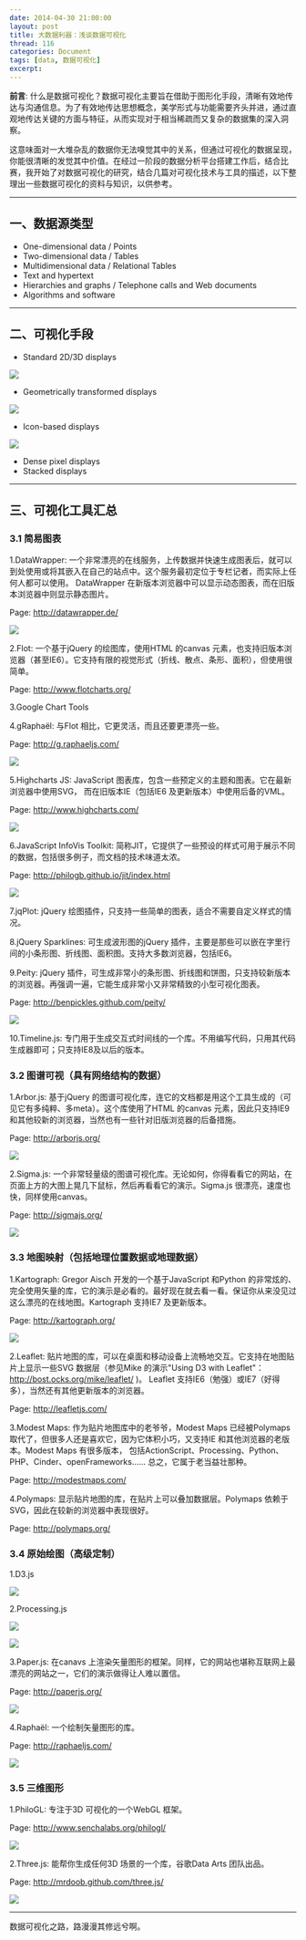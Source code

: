 ```yaml
---
date: 2014-04-30 21:00:00
layout: post
title: 大数据利器：浅谈数据可视化
thread: 116
categories: Document
tags: [data, 数据可视化]
excerpt: 
---
```


**前言**: 什么是数据可视化？数据可视化主要旨在借助于图形化手段，清晰有效地传达与沟通信息。为了有效地传达思想概念，美学形式与功能需要齐头并进，通过直观地传达关键的方面与特征，从而实现对于相当稀疏而又复杂的数据集的深入洞察。

这意味面对一大堆杂乱的数据你无法嗅觉其中的关系，但通过可视化的数据呈现，你能很清晰的发觉其中价值。在经过一阶段的数据分析平台搭建工作后，结合比赛，我开始了对数据可视化的研究，结合几篇对可视化技术与工具的描述，以下整理出一些数据可视化的资料与知识，以供参考。

----

## 一、数据源类型

* One-dimensional data /  Points
* Two-dimensional data / Tables
* Multidimensional data / Relational Tables
* Text and hypertext
* Hierarchies and graphs / Telephone calls and Web documents
* Algorithms and software

----

## 二、可视化手段

* Standard 2D/3D displays

![](/assets/in-post/2014-04-30-DataVisualization-01.png)

* Geometrically transformed displays

![](/assets/in-post/2014-04-30-DataVisualization-02.png)

* Icon-based displays

![](/assets/in-post/2014-04-30-DataVisualization-03.png)

* Dense pixel displays
* Stacked displays

----

## 三、可视化工具汇总

### 3.1 简易图表

1.DataWrapper: 一个非常漂亮的在线服务，上传数据并快速生成图表后，就可以到处使用或将其嵌入在自己的站点中。这个服务最初定位于专栏记者，而实际上任何人都可以使用。 DataWrapper 在新版本浏览器中可以显示动态图表，而在旧版本浏览器中则显示静态图片。

Page: <http://datawrapper.de/>

![](/assets/in-post/2014-04-30-DataVisualization-04.png)

2.Flot: 一个基于jQuery 的绘图库，使用HTML 的canvas 元素，也支持旧版本浏览器（甚至IE6）。它支持有限的视觉形式（折线、散点、条形、面积），但使用很简单。

Page: <http://www.flotcharts.org/>

3.Google Chart Tools

4.gRaphaël: 与Flot 相比，它更灵活，而且还要更漂亮一些。

Page: <http://g.raphaeljs.com/>
 
![](/assets/in-post/2014-04-30-DataVisualization-05.png)

5.Highcharts JS: JavaScript 图表库，包含一些预定义的主题和图表。它在最新浏览器中使用SVG， 而在旧版本IE（包括IE6 及更新版本）中使用后备的VML。

Page: <http://www.highcharts.com/>
 
![](/assets/in-post/2014-04-30-DataVisualization-06.png)

6.JavaScript InfoVis Toolkit: 简称JIT，它提供了一些预设的样式可用于展示不同的数据，包括很多例子，而文档的技术味道太浓。

Page: <http://philogb.github.io/jit/index.html>

![](/assets/in-post/2014-04-30-DataVisualization-01.png)

7.jqPlot: jQuery 绘图插件，只支持一些简单的图表，适合不需要自定义样式的情况。

8.jQuery Sparklines: 可生成波形图的jQuery 插件，主要是那些可以嵌在字里行间的小条形图、折线图、面积图。支持大多数浏览器，包括IE6。

9.Peity: jQuery 插件，可生成非常小的条形图、折线图和饼图，只支持较新版本的浏览器。再强调一遍，它能生成非常小又非常精致的小型可视化图表。

Page: <http://benpickles.github.com/peity/>

![](/assets/in-post/2014-04-30-DataVisualization-07.png)
 
10.Timeline.js: 专门用于生成交互式时间线的一个库。不用编写代码，只用其代码生成器即可；只支持IE8及以后的版本。

### 3.2 图谱可视（具有网络结构的数据）

1.Arbor.js: 基于jQuery 的图谱可视化库，连它的文档都是用这个工具生成的（可见它有多纯粹、多meta）。这个库使用了HTML 的canvas 元素，因此只支持IE9 和其他较新的浏览器，当然也有一些针对旧版浏览器的后备措施。

Page: <http://arborjs.org/> 
 
![](/assets/in-post/2014-04-30-DataVisualization-08.png)

2.Sigma.js: 一个非常轻量级的图谱可视化库。无论如何，你得看看它的网站，在页面上方的大图上晃几下鼠标，然后再看看它的演示。Sigma.js 很漂亮，速度也快，同样使用canvas。

Page: <http://sigmajs.org/>
 
![](/assets/in-post/2014-04-30-DataVisualization-09.png)

### 3.3 地图映射（包括地理位置数据或地理数据）

1.Kartograph: Gregor Aisch 开发的一个基于JavaScript 和Python 的非常炫的、完全使用矢量的库，它的演示是必看的。最好现在就去看一看。保证你从来没见过这么漂亮的在线地图。Kartograph 支持IE7 及更新版本。

Page: <http://kartograph.org/>

![](/assets/in-post/2014-04-30-DataVisualization-10.png)

2.Leaflet: 贴片地图的库，可以在桌面和移动设备上流畅地交互。它支持在地图贴片上显示一些SVG 数据层（参见Mike 的演示"Using D3 with Leaflet"：<http://bost.ocks.org/mike/leaflet/> )。 Leaflet 支持IE6（勉强）或IE7（好得多），当然还有其他更新版本的浏览器。

Page: <http://leafletjs.com/> 

3.Modest Maps: 作为贴片地图库中的老爷爷，Modest Maps 已经被Polymaps 取代了，但很多人还是喜欢它，因为它体积小巧，又支持IE 和其他浏览器的老版本。Modest Maps 有很多版本， 包括ActionScript、Processing、Python、PHP、Cinder、openFrameworks…… 总之，它属于老当益壮那种。

Page: <http://modestmaps.com/>

4.Polymaps: 显示贴片地图的库，在贴片上可以叠加数据层。Polymaps 依赖于SVG，因此在较新的浏览器中表现很好。

Page: <http://polymaps.org/>

### 3.4 原始绘图（高级定制）

1.D3.js

![](/assets/in-post/2014-04-30-DataVisualization-11.png)

2.Processing.js
 
![](/assets/in-post/2014-04-30-DataVisualization-12.png)
 
![](/assets/in-post/2014-04-30-DataVisualization-13.png)

3.Paper.js: 在canavs 上渲染矢量图形的框架。同样，它的网站也堪称互联网上最漂亮的网站之一，它们的演示做得让人难以置信。

Page: <http://paperjs.org/>
 
![](/assets/in-post/2014-04-30-DataVisualization-14.png)

4.Raphaël: 一个绘制矢量图形的库。

Page: <http://raphaeljs.com/>
 
![](/assets/in-post/2014-04-30-DataVisualization-15.png)

### 3.5 三维图形

1.PhiloGL: 专注于3D 可视化的一个WebGL 框架。

Page: <http://www.senchalabs.org/philogl/>
 
![](/assets/in-post/2014-04-30-DataVisualization-16.png)

2.Three.js: 能帮你生成任何3D 场景的一个库，谷歌Data Arts 团队出品。

Page: <http://mrdoob.github.com/three.js/> 

![](/assets/in-post/2014-04-30-DataVisualization-17.png)

----

数据可视化之路，路漫漫其修远兮啊。